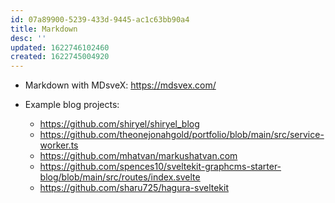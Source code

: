 ```yaml
---
id: 07a89900-5239-433d-9445-ac1c63bb90a4
title: Markdown
desc: ''
updated: 1622746102460
created: 1622745004920
---
```


- Markdown with MDsveX: https://mdsvex.com/

- Example blog projects:
  - https://github.com/shiryel/shiryel_blog
  - https://github.com/theonejonahgold/portfolio/blob/main/src/service-worker.ts
  - https://github.com/mhatvan/markushatvan.com
  - https://github.com/spences10/sveltekit-graphcms-starter-blog/blob/main/src/routes/index.svelte
  - https://github.com/sharu725/hagura-sveltekit

